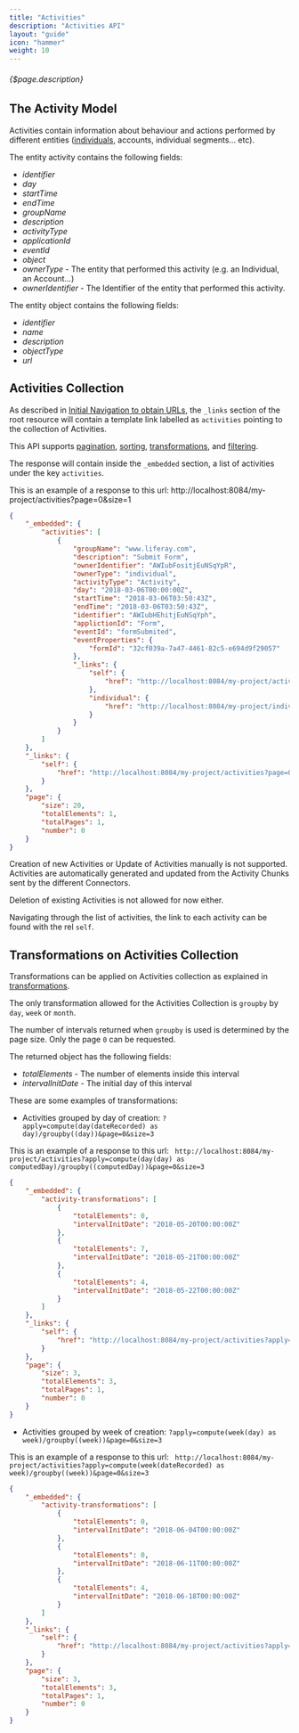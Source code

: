 ```yaml
---
title: "Activities"
description: "Activities API"
layout: "guide"
icon: "hammer"
weight: 10
---
```


###### {$page.description}

<article id="1">

## The Activity Model

Activities contain information about behaviour and actions performed by different entities ([individuals](/docs/individuals), accounts, individual segments... etc).

The entity activity contains the following fields:
* *identifier*
* *day*
* *startTime*
* *endTime*
* *groupName*
* *description*
* *activityType*
* *applicationId*
* *eventId*
* *object*
* *ownerType* - The entity that performed this activity (e.g. an Individual, an Account...)
* *ownerIdentifier* - The Identifier of the entity that performed this activity.

 The entity object contains the following fields:
 * *identifier*
 * *name*
 * *description*
 * *objectType*
 * *url*

</article>

<article id="2">

## Activities Collection

As described in [Initial Navigation to obtain URLs](/docs/general#navigation),
the `_links` section of the root resource will contain a template link labelled as `activities` pointing to the
collection of Activities.

This API supports [pagination](/docs/general#pagination), [sorting](/docs/general#sorting), [transformations](/docs/general#transformations), and [filtering](/docs/general#filtering).

The response will contain inside the `_embedded` section, a list of activities
under the key `activities`.

This is an example of a response to this url: http://localhost:8084/my-project/activities?page=0&size=1

```json
{
    "_embedded": {
        "activities": [
            {
				"groupName": "www.liferay.com",
				"description": "Submit Form",
				"ownerIdentifier": "AWIubFositjEuNSqYpR",
				"ownerType": "individual",
				"activityType": "Activity",
				"day": "2018-03-06T00:00:00Z",
				"startTime": "2018-03-06T03:50:43Z",
				"endTime": "2018-03-06T03:50:43Z",
				"identifier": "AWIubHEhitjEuNSqYph",
				"applictionId": "Form",
				"eventId": "formSubmited",
				"eventProperties": {
					"formId": "32cf039a-7a47-4461-82c5-e694d9f29057"
				},
				"_links": {
					"self": {
						"href": "http://localhost:8084/my-project/activities/AWIubHEhitjEuNSqYph"
					},
					"individual": {
						"href": "http://localhost:8084/my-project/individuals/AWIubFositjEuNSqYpR"
					}
				}
			}
        ]
    },
    "_links": {
        "self": {
            "href": "http://localhost:8084/my-project/activities?page=0&size=20"
        }
    },
    "page": {
        "size": 20,
        "totalElements": 1,
        "totalPages": 1,
        "number": 0
    }
}
```

Creation of new Activities or Update of Activities manually is not supported. Activities are automatically
generated and updated from the Activity Chunks sent by the different Connectors.

Deletion of existing Activities is not allowed for now either. 

Navigating through the list of activities, the link to each activity can be found with the rel `self`. 

</article>

<article id="activity-transformations">

## Transformations on Activities Collection

Transformations can be applied on Activities collection as explained in [transformations](/docs/general#transformations).

The only transformation allowed for the Activities Collection is `groupby` by `day`, `week` or `month`.

The number of intervals returned when `groupby` is used is determined by the page size. Only the page `0` can be requested.

The returned object has the following fields:

* *totalElements* - The number of elements inside this interval
* *intervalInitDate* - The initial day of this interval 

These are some examples of transformations:

* Activities grouped by day of creation: `?apply=compute(day(dateRecorded) as day)/groupby((day))&page=0&size=3`

This is an example of a response to this url: ` http://localhost:8084/my-project/activities?apply=compute(day(day) as computedDay)/groupby((computedDay))&page=0&size=3`

```json
{
    "_embedded": {
        "activity-transformations": [
            {
                "totalElements": 0,
                "intervalInitDate": "2018-05-20T00:00:00Z"
            },
            {
                "totalElements": 7,
                "intervalInitDate": "2018-05-21T00:00:00Z"
            },
            {
                "totalElements": 4,
                "intervalInitDate": "2018-05-22T00:00:00Z"
            }
        ]
    },
    "_links": {
        "self": {
            "href": "http://localhost:8084/my-project/activities?apply=compute%28day%28day%29%20as%20computedDay%29%2Fgroupby%28%28computedDay%29%29&page=0&size=3"
        }
    },
    "page": {
        "size": 3,
        "totalElements": 3,
        "totalPages": 1,
        "number": 0
    }
}

```

* Activities grouped by week of creation: `?apply=compute(week(day) as week)/groupby((week))&page=0&size=3`

This is an example of a response to this url: ` http://localhost:8084/my-project/activities?apply=compute(week(dateRecorded) as week)/groupby((week))&page=0&size=3`

```json
{
    "_embedded": {
        "activity-transformations": [
            {
                "totalElements": 0,
                "intervalInitDate": "2018-06-04T00:00:00Z"
            },
            {
                "totalElements": 0,
                "intervalInitDate": "2018-06-11T00:00:00Z"
            },
            {
                "totalElements": 4,
                "intervalInitDate": "2018-06-18T00:00:00Z"
            }
        ]
    },
    "_links": {
        "self": {
            "href": "http://localhost:8084/my-project/activities?apply=compute%28week%28day%29%20as%20week%29%2Fgroupby%28%28week%29%29&page=0&size=3"
        }
    },
    "page": {
        "size": 3,
        "totalElements": 3,
        "totalPages": 1,
        "number": 0
    }
}

```


</article>